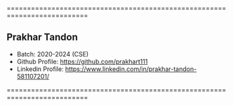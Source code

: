 ==========================================================================

## Prakhar Tandon
- Batch: 2020-2024 (CSE)
- Github Profile: https://github.com/prakhart111
- Linkedin Profile: https://www.linkedin.com/in/prakhar-tandon-581107201/

==========================================================================
